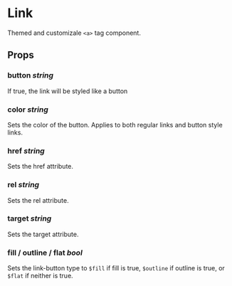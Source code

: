 # Link
Themed and customizale `<a>` tag component.

## Props

### button _string_
If true, the link will be styled like a button

### color _string_
Sets the color of the button. Applies to both regular links and button
style links.

### href _string_
Sets the href attribute.

### rel _string_
Sets the rel attribute.

### target _string_
Sets the target attribute.

### fill / outline / flat _bool_
Sets the link-button type to `$fill` if fill is true, `$outline` if outline
is true, or `$flat` if neither is true.
